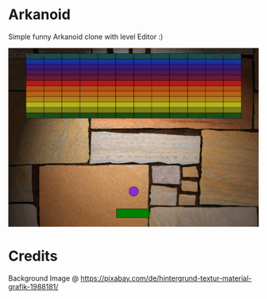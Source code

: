 # Arkanoid

Simple funny Arkanoid clone with level Editor :)

![alt text](Screenshot.png "Ackanoid")

# Credits

Background Image @ https://pixabay.com/de/hintergrund-textur-material-grafik-1988181/